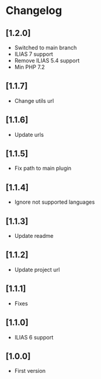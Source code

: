 # Changelog

## [1.2.0]
- Switched to main branch
- ILIAS 7 support
- Remove ILIAS 5.4 support
- Min PHP 7.2

## [1.1.7]
- Change utils url

## [1.1.6]
- Update urls

## [1.1.5]
- Fix path to main plugin

## [1.1.4]
- Ignore not supported languages

## [1.1.3]
- Update readme

## [1.1.2]
- Update project url

## [1.1.1]
- Fixes

## [1.1.0]
- ILIAS 6 support

## [1.0.0]
- First version
